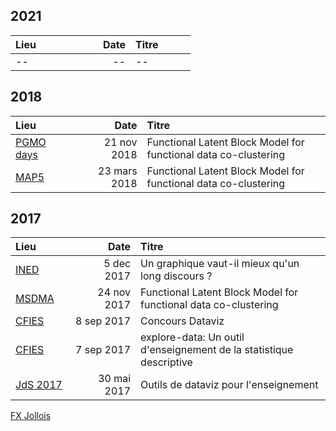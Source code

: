 <!--
A garder pour création PDF : Markdown to Beamer
https://infolit.be/docs/slides_md.pdf
pandoc -t beamer -o fichier.pdf fichier.md
-->

<style>
td {
  min-width: 80px;
}
</style>

## 2021

| Lieu | Date | Titre |
|:----|-----:|:--|
| -- | -- | -- |

## 2018

| Lieu | Date | Titre |
|:----|-----:|:--|
| [PGMO days](2018-11-21--PGMO-days/FunLBM.pdf) | 21 nov 2018 | Functional Latent Block Model for functional data co-clustering |
| [MAP5](2018-03-23--Seminaire-MAP5/FunLBM.pdf) | 23 mars 2018 | Functional Latent Block Model  for functional data co-clustering |

## 2017

| Lieu | Date | Titre |
|:----|-----:|:--|
| [INED](2017-12-05--Seminaire-INED/) | 5 dec 2017 | Un graphique vaut-il mieux qu'un long discours ? |
| [MSDMA](2017-11-24--Seminaire-MSDMA/FunLBM.pdf) | 24 nov 2017 | Functional Latent Block Model  for functional data co-clustering |
| [CFIES](2017-09-08--CFIES--concours-Dataviz/) | 8 sep 2017 | Concours Dataviz |
| [CFIES](http://fxjollois.github.io/explore-data-presentation) | 7 sep 2017 | explore-data: Un outil d'enseignement de la statistique descriptive |
| [JdS 2017](2017-05-30--JdS--outils-dataviz/) | 30 mai 2017 | Outils de dataviz pour l'enseignement |

[FX Jollois](http://fxjollois.github.io)
